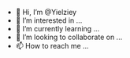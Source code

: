 - 👋 Hi, I’m @Yielziey
- 👀 I’m interested in ...
- 🌱 I’m currently learning ...
- 💞️ I’m looking to collaborate on ...
- 📫 How to reach me ...

<!---
Yielziey/Yielziey is a ✨ special ✨ repository because its `README.md` (this file) appears on your GitHub profile.
You can click the Preview link to take a look at your changes.
--->
